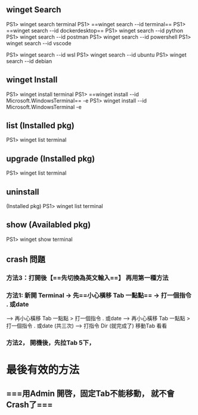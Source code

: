 
## winget Search
PS1> winget search terminal
PS1> ==winget search --id terminal==
PS1> ==winget search --id dockerdesktop==
PS1> winget search --id python
PS1> winget search --id postman
PS1> winget search --id powershell
PS1> winget search --id vscode

PS1> winget search --id wsl
PS1> winget search --id ubuntu
PS1> winget search --id debian




## winget Install
PS1> winget install terminal
PS1> ==winget install --id Microsoft.WindowsTerminal== -e
PS1> winget install --id Microsoft.WindowsTerminal -e


## list (Installed pkg)
PS1> winget list terminal

## upgrade (Installed pkg)
PS1> winget list terminal

## uninstall

 (Installed pkg)
PS1> winget list terminal



## show (Availabled pkg) 
PS1> winget show terminal


## crash 問題
### 方法3：打開後【==先切換為英文輸入==】 再用第一種方法
### 方法1: 新開 Terminal -> 先==小心橫移 Tab 一點點== -> 打一個指令 . 或date
--> 再小心橫移 Tab 一點點 > 打一個指令 . 或date
--> 再小心橫移 Tab 一點點 > 打一個指令 . 或date (共三次) 
--> 打指令 Dir  (就完成了)  移動Tab 看看
### 方法2， 開機後，先拉Tab 5下，

# 最後有效的方法
## ===用Admin 開啓，固定Tab不能移動， 就不會Crash了===
